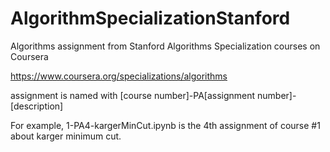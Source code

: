 # AlgorithmSpecializationStanford
Algorithms assignment from Stanford Algorithms Specialization courses on Coursera

https://www.coursera.org/specializations/algorithms

assignment is named with [course number]-PA[assignment number]-[description]

For example, 1-PA4-kargerMinCut.ipynb is the 4th assignment of course #1 about karger minimum cut.
